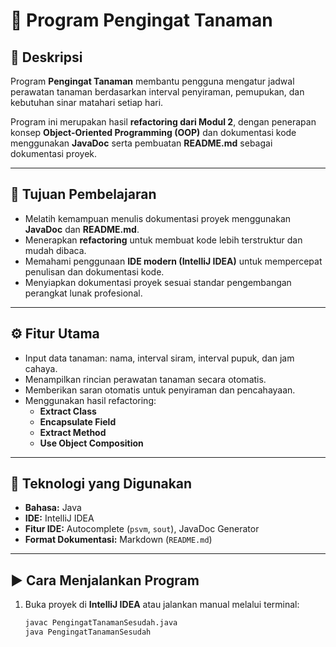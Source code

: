 # 🌿 Program Pengingat Tanaman

## 📖 Deskripsi
Program **Pengingat Tanaman** membantu pengguna mengatur jadwal perawatan tanaman
berdasarkan interval penyiraman, pemupukan, dan kebutuhan sinar matahari setiap hari.

Program ini merupakan hasil **refactoring dari Modul 2**, dengan penerapan konsep
**Object-Oriented Programming (OOP)** dan dokumentasi kode menggunakan **JavaDoc**
serta pembuatan **README.md** sebagai dokumentasi proyek.

---

## 🎯 Tujuan Pembelajaran
- Melatih kemampuan menulis dokumentasi proyek menggunakan **JavaDoc** dan **README.md**.
- Menerapkan **refactoring** untuk membuat kode lebih terstruktur dan mudah dibaca.
- Memahami penggunaan **IDE modern (IntelliJ IDEA)** untuk mempercepat penulisan dan dokumentasi kode.
- Menyiapkan dokumentasi proyek sesuai standar pengembangan perangkat lunak profesional.

---

## ⚙️ Fitur Utama
- Input data tanaman: nama, interval siram, interval pupuk, dan jam cahaya.
- Menampilkan rincian perawatan tanaman secara otomatis.
- Memberikan saran otomatis untuk penyiraman dan pencahayaan.
- Menggunakan hasil refactoring:
    - **Extract Class**
    - **Encapsulate Field**
    - **Extract Method**
    - **Use Object Composition**

---

## 🧠 Teknologi yang Digunakan
- **Bahasa:** Java
- **IDE:** IntelliJ IDEA
- **Fitur IDE:** Autocomplete (`psvm`, `sout`), JavaDoc Generator
- **Format Dokumentasi:** Markdown (`README.md`)

---

## ▶️ Cara Menjalankan Program
1. Buka proyek di **IntelliJ IDEA** atau jalankan manual melalui terminal:
   ```bash
   javac PengingatTanamanSesudah.java
   java PengingatTanamanSesudah
